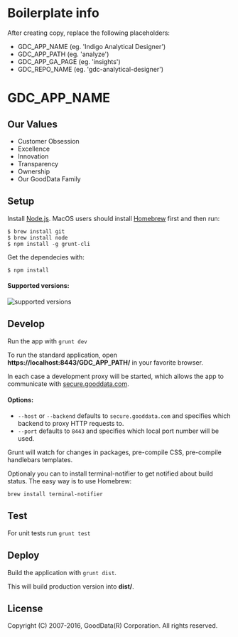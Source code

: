 # Boilerplate info

After creating copy, replace the following placeholders:

- GDC_APP_NAME (eg. 'Indigo Analytical Designer')
- GDC_APP_PATH (eg. 'analyze')
- GDC_APP_GA_PAGE (eg. 'insights')
- GDC_REPO_NAME (eg. 'gdc-analytical-designer')

# GDC_APP_NAME

## Our Values

 * Customer Obsession
 * Excellence
 * Innovation
 * Transparency
 * Ownership
 * Our GoodData Family

## Setup

Install [Node.js](http://nodejs.org). MacOS users should install [Homebrew](http://brew.sh/) first and then run:
```
$ brew install git
$ brew install node
$ npm install -g grunt-cli
```

Get the dependecies with:
```
$ npm install
```

#### Supported versions:
![supported versions](http://client-demo.na.intgdc.com:50480/badge?repo=GDC_REPO_NAME)

## Develop
Run the app with ```grunt dev```

To run the standard application, open **https://localhost:8443/GDC_APP_PATH/** in your favorite browser.

In each case a development proxy will be started, which allows the app to communicate
with [secure.gooddata.com](https://secure.gooddata.com).

#### Options:

- `--host` or `--backend` defaults to `secure.gooddata.com` and specifies which backend to proxy HTTP requests to.
- `--port` defaults to `8443` and specifies which local port number will be used.

Grunt will watch for changes in packages, pre-compile CSS, pre-compile handlebars templates.

Optionaly you can to install terminal-notifier to get notified about build status.
The easy way is to use Homebrew:

```shell
brew install terminal-notifier
```

## Test
For unit tests run ```grunt test```

## Deploy
Build the application with ```grunt dist```.

This will build production version into **dist/**.

## License
Copyright (C) 2007-2016, GoodData(R) Corporation. All rights reserved.
